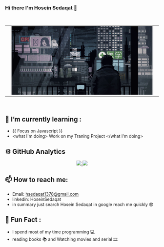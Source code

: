 ### Hi there I'm Hosein Sedaqat 👋

<br>

<table align="center">
  <tr>
    <td width="2%"></td>
    <td width="96%">
      <a href="https://hoseinsedaqat.github.io/">
        <img src="https://github.com/wbnns/wbnns/raw/master/future.gif">
      </a>
    </td>
    <td width="2%"></td>
  </tr>
</table>
  
<br> 

## 🌱 I’m currently learning :
 * {{ Focus on Javascript }}
 * <what I'm doing> Work on my Traning Project  </what I'm doing>

## ⚙️ GitHub Analytics
<p align="center">
  <a href="https://github.com/hsedaqat1378">
<img height="150em" src="https://github-readme-stats.vercel.app/api/top-langs/?username=hsedaqat1378&layout=compact&theme=material-palenight&langs_count=12" />
<img height="150em" src="https://github-readme-stats.vercel.app/api?username=hsedaqat1378&show_icons=true&include_all_commits=true&theme=material-palenight" />
  </a>
</p>
	
## 📫 How to reach me: 
* Email: hsedaqat1378@gmail.com 
* linkedin: HoseinSedaqat
* in summary just search Hosein Sedaqat in google reach me quickly 😎 

## 🐠 Fun Fact : 
* I spend most of my time programming 💻 
* reading books 📚 and Watching movies and serial 🎞 


